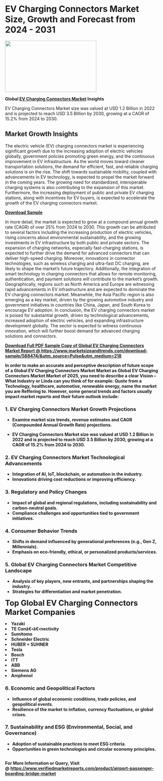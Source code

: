 <H1>EV Charging Connectors Market Size, Growth and Forecast from 2024 - 2031</H1><img class="aligncenter size-medium wp-image-584254" src="https://thirdeyenews.in/wp-content/uploads/2024/09/Global-Market-Research-300x168.jpeg" alt="" width="300" height="168" /><p><strong>Global&nbsp;<a href="https://www.marketsizeandtrends.com/download-sample/588474/&amp;utm_source=Pulse&amp;utm_medium=218">EV Charging Connectors Market</a> Insights</strong></p><p>EV Charging Connectors Market size was valued at USD 1.2 Billion in 2022 and is projected to reach USD 3.5 Billion by 2030, growing at a CAGR of 15.2% from 2024 to 2030.</p><p><h2>Market Growth Insights</h2> <p>The electric vehicle (EV) charging connectors market is experiencing significant growth due to the increasing adoption of electric vehicles globally, government policies promoting green energy, and the continuous improvement in EV infrastructure. As the world moves toward cleaner transportation solutions, the demand for efficient, fast, and reliable charging solutions is on the rise. The shift towards sustainable mobility, coupled with advancements in EV technology, is expected to propel the market forward in the coming years. The growing need for standardized, interoperable charging systems is also contributing to the expansion of this market. Furthermore, the increasing deployment of public and private EV charging stations, along with incentives for EV buyers, is expected to accelerate the growth of the EV charging connectors market.</p> <p><strong><a href="#">Download Sample</a></strong></p> <p>In more detail, the market is expected to grow at a compound annual growth rate (CAGR) of over 25% from 2024 to 2030. This growth can be attributed to several factors including the increasing production of electric vehicles, rising concerns about environmental sustainability, and the growing investments in EV infrastructure by both public and private sectors. The expansion of charging networks, especially fast-charging stations, is expected to further drive the demand for advanced connectors that can deliver high-speed charging. Moreover, innovations in connector technologies, such as wireless charging and ultra-fast DC charging, are likely to shape the market’s future trajectory. Additionally, the integration of smart technology in charging connectors that allows for remote monitoring, authentication, and payment solutions will contribute to the market’s growth. Geographically, regions such as North America and Europe are witnessing rapid advancements in EV infrastructure and are expected to dominate the EV charging connectors market. Meanwhile, the Asia Pacific region is also emerging as a key market, driven by the growing automotive industry and government initiatives in countries like China, Japan, and South Korea to encourage EV adoption. In conclusion, the EV charging connectors market is poised for substantial growth, driven by technological advancements, increased adoption of electric vehicles, and expanding infrastructure development globally. The sector is expected to witness continuous innovation, which will further boost demand for advanced charging solutions and connectors.</p> <p><strong><a href="#"></p><p><span class=""><strong>Download Full PDF Sample Copy of Global EV Charging Connectors Market Report</strong> @ <a href="https://www.marketsizeandtrends.com/download-sample/588474/&amp;utm_source=Pulse&amp;utm_medium=218" target="_blank">https://www.marketsizeandtrends.com/download-sample/588474/&amp;utm_source=Pulse&amp;utm_medium=218</a></span></p><p>In order to make an accurate and perceptive description of future scope of a Global&nbsp;EV Charging Connectors Market Market as Global&nbsp;EV Charging Connectors Market Market of 2025, you need to describe a clear Vision &ndash; What Industry or Linda can you think of for example: Quote from a Technology, healthcare, automotive, renewable energy, name the market you are Reffering to. However, some general trends and factors usually impact market reports and their future outlook include:</p><h3>1.&nbsp;<strong>EV Charging Connectors Market Growth Projections</strong></h3><ul><li>Examine market size trends, revenue estimates and CAGR (Compounded Annual Growth Rate) projections.</li><li><p>EV Charging Connectors Market size was valued at USD 1.2 Billion in 2022 and is projected to reach USD 3.5 Billion by 2030, growing at a CAGR of 15.2% from 2024 to 2030.</p></li></ul><h3>2.&nbsp;<strong>EV Charging Connectors Market Technological Advancements</strong></h3><ul><li>Integration of AI, IoT, blockchain, or automation in the industry.</li><li>Innovations driving cost reductions or improving efficiency.</li></ul><h3>3.&nbsp;<strong>Regulatory and Policy Changes</strong></h3><ul><li>Impact of global and regional regulations, including sustainability and carbon-neutral goals.</li><li>Compliance challenges and opportunities tied to government initiatives.</li></ul><h3>4.&nbsp;<strong>Consumer Behavior Trends</strong></h3><ul><li>Shifts in demand influenced by generational preferences (e.g., Gen Z, Millennials).</li><li>Emphasis on eco-friendly, ethical, or personalized products/services.</li></ul><h3>5.&nbsp;<strong>Global EV Charging Connectors Market Competitive Landscape</strong></h3><ul><li>Analysis of key players, new entrants, and partnerships shaping the industry.</li><li>Strategies for differentiation and market penetration.</li></ul><p data-pm-slice="1 1 []"><span style="color: inherit; font-family: inherit; font-size: 25px;">Top Global EV Charging Connectors Market Companies</span></p><div class="" data-test-id=""><p><li>Yazaki</li><li> TE Conâ€‹â€‹nectivity</li><li> Sumitomo</li><li> Schneider Electric</li><li> HUBER + SUHNER</li><li> Tesla</li><li> Bosch</li><li> ITT</li><li> ABB</li><li> Siemens AG</li><li> Amphenol</li></p></div><h3>6.&nbsp;<strong>Economic and Geopolitical Factors</strong></h3><ul><li>Influence of global economic conditions, trade policies, and geopolitical events.</li><li>Resilience of the market to inflation, currency fluctuations, or global crises.</li></ul><h3>7.&nbsp;<strong>Sustainability and ESG (Environmental, Social, and Governance)</strong></h3><ul><li>Adoption of sustainable practices to meet ESG criteria.</li><li>Opportunities in green technologies and circular economy principles.</li></ul><h2><strong style="font-size: 14px;">For More Information or Query, Visit @&nbsp;</strong><a style="background-color: #ffffff; font-size: 14px;" href="https://www.marketsizeandtrends.com/report/ev-charging-connectors-market/" target="_blank">https://www.verifiedmarketreports.com/product/airport-passenger-boarding-bridge-market</a></h2>
